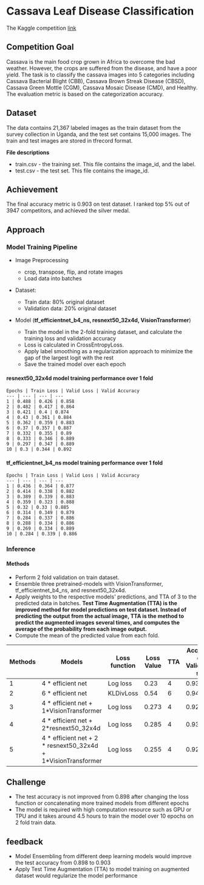 # Cassava Leaf Disease Classification
The Kaggle competition [link](https://www.kaggle.com/c/cassava-leaf-disease-classification/overview)

## Competition Goal
Cassava is the main food crop grown in Africa to overcome the bad weather. However, the crops are suffered from the disease,  and have a poor yield. The task is to classify the cassava images into 5 categories including Cassava Bacterial Blight (CBB), Cassava Brown Streak Disease (CBSD), Cassava Green Mottle (CGM), Cassava Mosaic Disease (CMD), and Healthy. The evaluation metric is based on the categorization accuracy.
## Dataset
The data contains 21,367 labeled images as the train dataset from the survey collection in Uganda, and the test set contains 15,000 images. The train and test images are stored in tfrecord format.

**File descriptions**
  - train.csv - the training set. This file contains the image_id, and the label.
  - test.csv - the test set. This file contains the image_id.
## Achievement
The final accuracy metric is 0.903 on test dataset. I ranked top 5% out of 3947 competitors, and achieved the silver medal.
## Approach

### Model Training Pipeline
  - Image Preprocessing
    - crop, transpose, flip, and rotate images
    - Load data into batches
  - Dataset:
    - Train data: 80% original dataset
    - Validation data: 20% original dataset

  - Model (**tf_efficientnet_b4_ns, resnext50_32x4d, VisionTransformer**)
    - Train the model in the 2-fold training dataset, and calculate the training loss and validation accuracy
    - Loss is calculated in CrossEntropyLoss.
    - Apply label smoothing as a regularization approach to minimize the gap of the largest logit with the rest
    - Save the trained model over each epoch

#### resnext50_32x4d model training performance over 1 fold
    Epochs | Train Loss | Valid Loss | Valid Accuracy
    --- | --- | --- | ---
    1 | 0.488 | 0.426 | 0.858
    2 | 0.482 | 0.417 | 0.864
    3 | 0.421 | 0.4 | 0.874
    4 | 0.43 | 0.361 | 0.884
    5 | 0.362 | 0.359 | 0.883
    6 | 0.37 | 0.357 | 0.887
    7 | 0.332 | 0.355 | 0.89
    8 | 0.333 | 0.346 | 0.889
    9 | 0.297 | 0.347 | 0.889
    10 | 0.3 | 0.344 | 0.892


#### tf_efficientnet_b4_ns model training performance over 1 fold
    Epochs | Train Loss | Valid Loss | Valid Accuracy
    --- | --- | --- | ---
    1 | 0.436 | 0.364 | 0.877
    2 | 0.414 | 0.338 | 0.882
    3 | 0.389 | 0.339 | 0.883
    4 | 0.359 | 0.323 | 0.888
    5 | 0.32 | 0.33 | 0.885
    6 | 0.314 | 0.349 | 0.879
    7 | 0.284 | 0.337 | 0.886
    8 | 0.288 | 0.334 | 0.886
    9 | 0.269 | 0.334 | 0.889
    10 | 0.284 | 0.339 | 0.886

### Inference
#### Methods
- Perform 2 fold validation on train dataset.
- Ensemble three pretrained-models with VisionTransformer, tf_efficientnet_b4_ns, and resnext50_32x4d.
- Apply weights to the respective models' predictions, and TTA of 3 to the predicted data in batches. **Test Time Augmentation (TTA) is the improved method for model predictions on test dataset. Instead of predicting the output from the actual image, TTA is the method to predict the augmented images several times, and computes the average of the probability from each image output.**
- Compute the mean of the predicted value from each fold.

Methods | Models | Loss function | Loss Value | TTA | Accuracy on Validation set | Accuracy on Test set
--- | --- | --- | --- | --- | --- | ---
1 | 4 * efficient net | Log loss | 0.23 | 4 | 0.93 | 0.898
2 | 6 * efficient net | KLDivLoss | 0.54 | 6 | 0.94 | 0.898
3 | 4 * efficient net + 1*VisionTransformer | Log loss | 0.273 | 4 | 0.922 | 0.903
4 | 4 * efficient net + 2*resnext50_32x4d | Log loss | 0.285 | 4 | 0.934 | 0.895
5 | 4 * efficient net + 2 * resnext50_32x4d + 1*VisionTransformer | Log loss | 0.255 | 4 | 0.927 | 0.903

## Challenge
- The test accuracy is not improved from 0.898 after changing the loss function or concatenating more trained models from different epochs
- The model is required with high computation resource such as GPU or TPU and it takes around 4.5 hours to train the model over 10 epochs on 2 fold train data.

## feedback
- Model Ensembling from different deep learning models would improve the test accuracy from 0.898 to 0.903
- Apply Test Time Augmentation (TTA) to model training on augmented dataset would regularize the model performance
